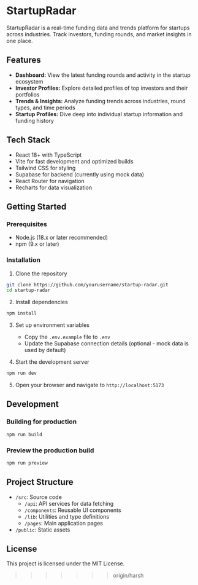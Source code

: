 # StartupRadar

StartupRadar is a real-time funding data and trends platform for startups across industries. Track investors, funding rounds, and market insights in one place.

## Features

- **Dashboard:** View the latest funding rounds and activity in the startup ecosystem
- **Investor Profiles:** Explore detailed profiles of top investors and their portfolios
- **Trends & Insights:** Analyze funding trends across industries, round types, and time periods
- **Startup Profiles:** Dive deep into individual startup information and funding history

## Tech Stack

- React 18+ with TypeScript
- Vite for fast development and optimized builds
- Tailwind CSS for styling
- Supabase for backend (currently using mock data)
- React Router for navigation
- Recharts for data visualization

## Getting Started

### Prerequisites

- Node.js (18.x or later recommended)
- npm (9.x or later)

### Installation

1. Clone the repository
```bash
git clone https://github.com/yourusername/startup-radar.git
cd startup-radar
```

2. Install dependencies
```bash
npm install
```

3. Set up environment variables
   - Copy the `.env.example` file to `.env`
   - Update the Supabase connection details (optional - mock data is used by default)

4. Start the development server
```bash
npm run dev
```

5. Open your browser and navigate to `http://localhost:5173`

## Development

### Building for production
```bash
npm run build
```

### Preview the production build
```bash
npm run preview
```

## Project Structure

- `/src`: Source code
  - `/api`: API services for data fetching
  - `/components`: Reusable UI components
  - `/lib`: Utilities and type definitions
  - `/pages`: Main application pages
- `/public`: Static assets

## License

This project is licensed under the MIT License.
>>>>>>> origin/harsh
